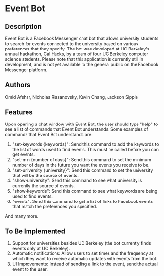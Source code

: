 # Event Bot

## Description
Event Bot is a Facebook Messenger chat bot that allows university students to search for events connected to the university based on various preferences that they specify. The bot was developed at UC Berkeley's annual hackathon, Cal Hacks, by a team of four UC Berkeley computer science students. Please note that this application is currently still in development, and is not yet available to the general public on the Facebook Messenger platform.

## Authors
Omid Afshar, Nicholas Riasanovsky, Kevin Chang, Jackson Sipple

## Features
Upon opening a chat window with Event Bot, the user should type "help" to see a list of commands that Event Bot understands. Some examples of commands that Event Bot understands are:

  1. "set-keywords {keywords}": Send this command to add the keywords to the list of words used to find events. This must be called before you can get events.
  2. "set-min {number of days}": Send this command to set the minimum number of days in the future you want the events you receive to be.
  3. "set-university {university}": Send this command to set the university that will be the source of events.
  4. "show-university": Send this command to see what university is currently the source of events.
  5. "show-keywords": Send this command to see what keywords are being used to find events.
  6. "events": Send this command to get a list of links to Facebook events that match the preferences you specified.
  
And many more.

## To Be Implemented
1. Support for universities besides UC Berkeley (the bot currently finds events only at UC Berkeley).
2. Automatic notifications: Allow users to set times and the frequency at which they want to receive automatic updates with events from the bot.
3. UI Improvements: Instead of sending a link to the event, send the actual event to the user.


